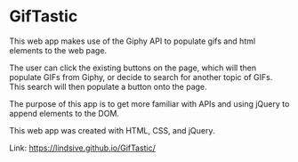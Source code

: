 # GifTastic

This web app makes use of the Giphy API to populate gifs and html elements to the web page.

The user can click the existing buttons on the page, which will then populate GIFs from Giphy, or decide to search for another topic of GIFs. This search will then populate a button onto the page.

The purpose of this app is to get more familiar with APIs and using jQuery to append elements to the DOM.

This web app was created with HTML, CSS, and jQuery.

Link:  https://lindsive.github.io/GifTastic/
